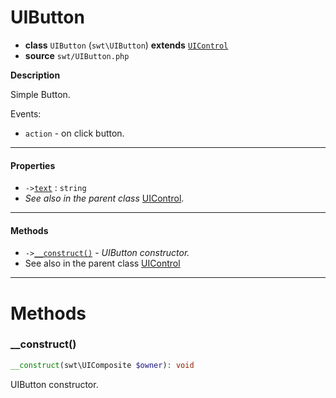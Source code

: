 # UIButton

- **class** `UIButton` (`swt\UIButton`) **extends** [`UIControl`](https://github.com/jphp-compiler/jphp-swt-ext/blob/master/api-docs/classes/swt/UIControl.md)
- **source** `swt/UIButton.php`

**Description**

Simple Button.

Events:
- `action` - on click button.

---

#### Properties

- `->`[`text`](#prop-text) : `string`
- *See also in the parent class* [UIControl](https://github.com/jphp-compiler/jphp-swt-ext/blob/master/api-docs/classes/swt/UIControl.md).

---

#### Methods

- `->`[`__construct()`](#method-__construct) - _UIButton constructor._
- See also in the parent class [UIControl](https://github.com/jphp-compiler/jphp-swt-ext/blob/master/api-docs/classes/swt/UIControl.md)

---
# Methods

<a name="method-__construct"></a>

### __construct()
```php
__construct(swt\UIComposite $owner): void
```
UIButton constructor.